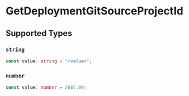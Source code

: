 # GetDeploymentGitSourceProjectId


## Supported Types

### `string`

```typescript
const value: string = "<value>";
```

### `number`

```typescript
const value: number = 2687.09;
```

